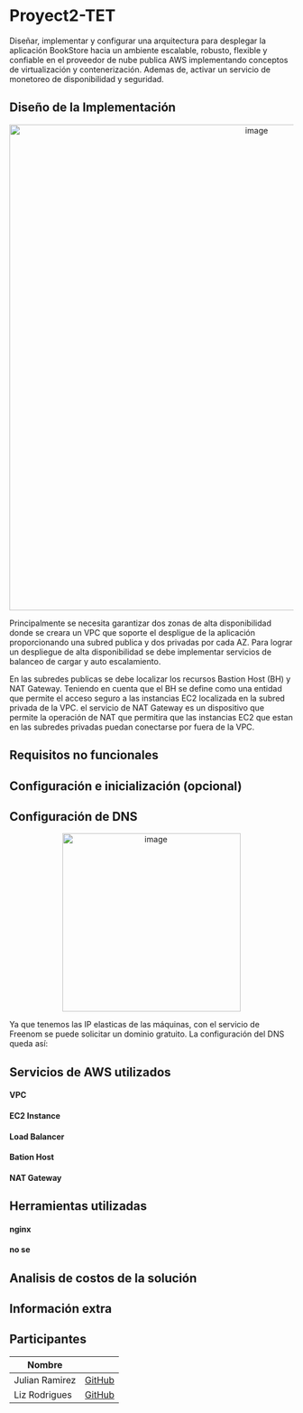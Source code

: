# Proyect2-TET

Diseñar, implementar y configurar una arquitectura para desplegar la aplicación BookStore hacia un ambiente escalable, robusto, flexible y confiable en el proveedor de nube publica AWS implementando conceptos de virtualización y contenerización. Ademas de, activar un servicio de monetoreo de disponibilidad y seguridad. 

## Diseño de la Implementación

<p align="center">
  <img width="861" alt="image" src="https://user-images.githubusercontent.com/79216103/169447643-430a3b5d-aeda-4cc6-8c9f-3c90f0e203c9.png">
</p>

Principalmente se necesita garantizar dos zonas de alta disponibilidad donde se creara un VPC que soporte el despligue de la aplicación proporcionando una subred publica y dos privadas por cada AZ. Para lograr un despliegue de alta disponibilidad se debe implementar servicios de balanceo de cargar y auto escalamiento.

En las subredes publicas se debe localizar los recursos Bastion Host (BH) y NAT Gateway. Teniendo en cuenta que el BH se define como una entidad que permite el acceso seguro a las instancias EC2 localizada en la subred privada de la VPC. el servicio de NAT Gateway es un dispositivo que permite la operación de NAT que permitira que las instancias EC2 que estan en las subredes privadas puedan conectarse por fuera de la VPC.

## Requisitos no funcionales 

## Configuración e inicialización (opcional)

## Configuración de DNS
<p align="center">
  <img width="316" alt="image" src="https://user-images.githubusercontent.com/79216103/169452067-bc921ede-9007-4c0c-a6f4-c595ea433118.png">
</p>

Ya que tenemos las IP elasticas de las máquinas, con el servicio de Freenom se puede solicitar un dominio gratuito. La configuración del DNS queda así:

## Servicios de AWS utilizados

#### VPC
#### EC2 Instance
#### Load Balancer
#### Bation Host 
#### NAT Gateway

## Herramientas utilizadas

#### nginx
#### no se 

## Analisis de costos de la solución

## Información extra

## Participantes 
| Nombre | |
|--------|---|
| Julian Ramirez | [GitHub](https://github.com/julianramirez2) |
| Liz Rodrigues | [GitHub](https://github.com/lizorc) |
